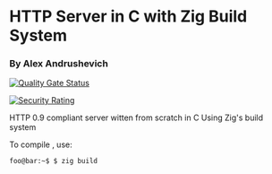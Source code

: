 # HTTP Server in C with Zig Build System
### By Alex Andrushevich

[![Quality Gate Status](https://sonarcloud.io/api/project_badges/measure?project=QuantGeekDev_mar.io-http-server&metric=alert_status)](https://sonarcloud.io/summary/new_code?id=QuantGeekDev_mar.io-http-server)

[![Security Rating](https://sonarcloud.io/api/project_badges/measure?project=QuantGeekDev_mar.io-http-server&metric=security_rating)](https://sonarcloud.io/summary/new_code?id=QuantGeekDev_mar.io-http-server)

HTTP 0.9 compliant server witten from scratch in C
Using Zig's build system

To compile , use:

```console
foo@bar:~$ $ zig build

```

